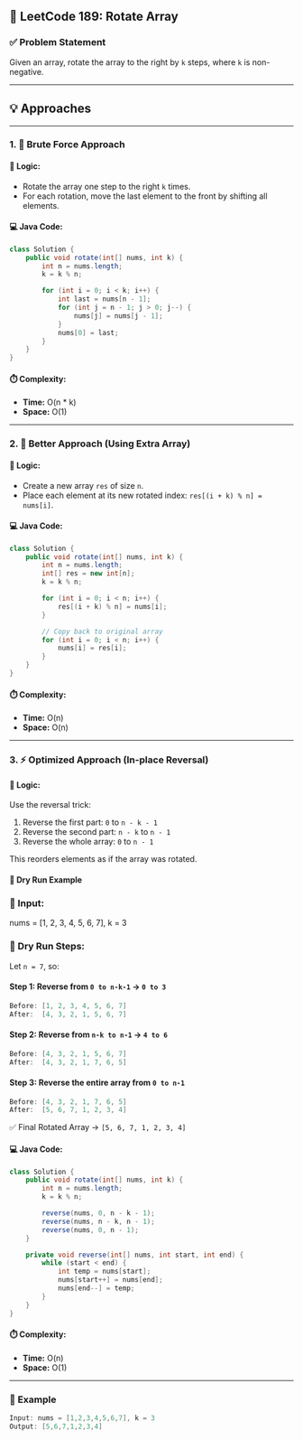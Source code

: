 ## 🔁 LeetCode 189: Rotate Array

### ✅ Problem Statement  
Given an array, rotate the array to the right by `k` steps, where `k` is non-negative.

---

## 💡 Approaches

---

### 1. 🔨 Brute Force Approach

#### 🧠 Logic:
- Rotate the array one step to the right `k` times.
- For each rotation, move the last element to the front by shifting all elements.

#### 💻 Java Code:
```java
class Solution {
    public void rotate(int[] nums, int k) {
        int n = nums.length;
        k = k % n;

        for (int i = 0; i < k; i++) {
            int last = nums[n - 1];
            for (int j = n - 1; j > 0; j--) {
                nums[j] = nums[j - 1];
            }
            nums[0] = last;
        }
    }
}
```

#### ⏱️ Complexity:
- **Time:** O(n * k)
- **Space:** O(1)

---

### 2. 🔧 Better Approach (Using Extra Array)

#### 🧠 Logic:
- Create a new array `res` of size `n`.
- Place each element at its new rotated index: `res[(i + k) % n] = nums[i]`.

#### 💻 Java Code:
```java
class Solution {
    public void rotate(int[] nums, int k) {
        int n = nums.length;
        int[] res = new int[n];
        k = k % n;

        for (int i = 0; i < n; i++) {
            res[(i + k) % n] = nums[i];
        }

        // Copy back to original array
        for (int i = 0; i < n; i++) {
            nums[i] = res[i];
        }
    }
}
```

#### ⏱️ Complexity:
- **Time:** O(n)
- **Space:** O(n)

---

### 3. ⚡ Optimized Approach (In-place Reversal)

#### 🧠 Logic:
Use the reversal trick:
1. Reverse the first part: `0` to `n - k - 1`
2. Reverse the second part: `n - k` to `n - 1`
3. Reverse the whole array: `0` to `n - 1`

This reorders elements as if the array was rotated.


#### 📐 Dry Run Example

### 🔧 Input:
nums = [1, 2, 3, 4, 5, 6, 7], k = 3

### 📌 Dry Run Steps:

Let `n = 7`, so:

#### Step 1: Reverse from `0 to n-k-1` → `0 to 3`
```java
Before: [1, 2, 3, 4, 5, 6, 7]
After:  [4, 3, 2, 1, 5, 6, 7]
```

#### Step 2: Reverse from `n-k to n-1` → `4 to 6`
```java
Before: [4, 3, 2, 1, 5, 6, 7]
After:  [4, 3, 2, 1, 7, 6, 5]
```

#### Step 3: Reverse the entire array from `0 to n-1`
```java
Before: [4, 3, 2, 1, 7, 6, 5]
After:  [5, 6, 7, 1, 2, 3, 4]
```

✅ Final Rotated Array → `[5, 6, 7, 1, 2, 3, 4]`

#### 💻 Java Code:
```java
class Solution {
    public void rotate(int[] nums, int k) {
        int n = nums.length;
        k = k % n;

        reverse(nums, 0, n - k - 1);
        reverse(nums, n - k, n - 1);
        reverse(nums, 0, n - 1);
    }

    private void reverse(int[] nums, int start, int end) {
        while (start < end) {
            int temp = nums[start];
            nums[start++] = nums[end];
            nums[end--] = temp;
        }
    }
}
```

#### ⏱️ Complexity:
- **Time:** O(n)
- **Space:** O(1)

---

### 🧪 Example

```java
Input: nums = [1,2,3,4,5,6,7], k = 3
Output: [5,6,7,1,2,3,4]
```
